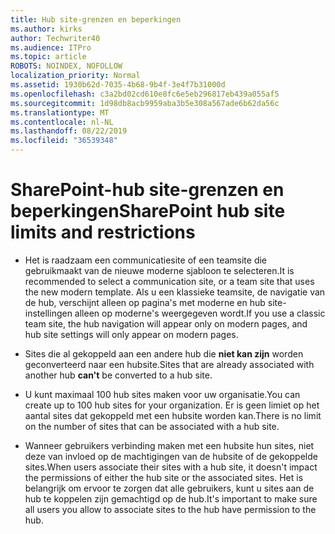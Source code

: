 ```yaml
---
title: Hub site-grenzen en beperkingen
ms.author: kirks
author: Techwriter40
ms.audience: ITPro
ms.topic: article
ROBOTS: NOINDEX, NOFOLLOW
localization_priority: Normal
ms.assetid: 1930b62d-7035-4b68-9b4f-3e4f7b31000d
ms.openlocfilehash: c3a2bd02cd610e8fc6e5eb296817eb439a055af5
ms.sourcegitcommit: 1d98db8acb9959aba3b5e308a567ade6b62da56c
ms.translationtype: MT
ms.contentlocale: nl-NL
ms.lasthandoff: 08/22/2019
ms.locfileid: "36539348"
---
```

# <a name="sharepoint-hub-site-limits-and-restrictions"></a><span data-ttu-id="c4088-102">SharePoint-hub site-grenzen en beperkingen</span><span class="sxs-lookup"><span data-stu-id="c4088-102">SharePoint hub site limits and restrictions</span></span>

- <span data-ttu-id="c4088-103">Het is raadzaam een communicatiesite of een teamsite die gebruikmaakt van de nieuwe moderne sjabloon te selecteren.</span><span class="sxs-lookup"><span data-stu-id="c4088-103">It is recommended to select a communication site, or a team site that uses the new modern template.</span></span> <span data-ttu-id="c4088-104">Als u een klassieke teamsite, de navigatie van de hub, verschijnt alleen op pagina's met moderne en hub site-instellingen alleen op moderne's weergegeven wordt.</span><span class="sxs-lookup"><span data-stu-id="c4088-104">If you use a classic team site, the hub navigation will appear only on modern pages, and hub site settings will only appear on modern pages.</span></span>

- <span data-ttu-id="c4088-105">Sites die al gekoppeld aan een andere hub die **niet kan zijn** worden geconverteerd naar een hubsite.</span><span class="sxs-lookup"><span data-stu-id="c4088-105">Sites that are already associated with another hub **can't** be converted to a hub site.</span></span> 

- <span data-ttu-id="c4088-106">U kunt maximaal 100 hub sites maken voor uw organisatie.</span><span class="sxs-lookup"><span data-stu-id="c4088-106">You can create up to 100 hub sites for your organization.</span></span> <span data-ttu-id="c4088-107">Er is geen limiet op het aantal sites dat gekoppeld met een hubsite worden kan.</span><span class="sxs-lookup"><span data-stu-id="c4088-107">There is no limit on the number of sites that can be associated with a hub site.</span></span>

- <span data-ttu-id="c4088-108">Wanneer gebruikers verbinding maken met een hubsite hun sites, niet deze van invloed op de machtigingen van de hubsite of de gekoppelde sites.</span><span class="sxs-lookup"><span data-stu-id="c4088-108">When users associate their sites with a hub site, it doesn't impact the permissions of either the hub site or the associated sites.</span></span> <span data-ttu-id="c4088-109">Het is belangrijk om ervoor te zorgen dat alle gebruikers, kunt u sites aan de hub te koppelen zijn gemachtigd op de hub.</span><span class="sxs-lookup"><span data-stu-id="c4088-109">It's important to make sure all users you allow to associate sites to the hub have permission to the hub.</span></span>



